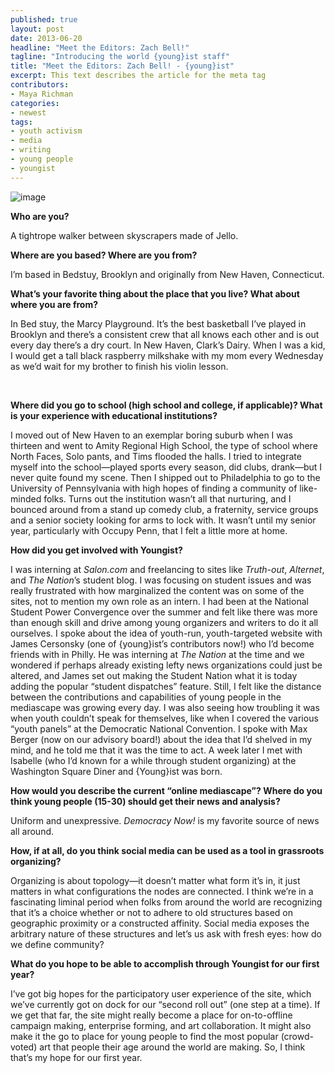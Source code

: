 ```yaml
---
published: true
layout: post
date: 2013-06-20
headline: "Meet the Editors: Zach Bell!"
tagline: "Introducing the world {young}ist staff"
title: "Meet the Editors: Zach Bell! - {young}ist"
excerpt: This text describes the article for the meta tag
contributors: 
- Maya Richman
categories:
- newest
tags:
- youth activism
- media
- writing
- young people
- youngist
---
```

<p></p>
<p class="MsoNormal"><img alt="image" src="http://media.tumblr.com/5ecffc978178f83220837b9b1e52f23c/tumblr_inline_mop5xkuo6U1qz4rgp.jpg"/></p>
<p><strong>Who are you?</strong> </p>
<p class="MsoNormal">A tightrope walker between skyscrapers made of Jello.</p>

<p class="MsoNormal"><strong>Where are you based? Where are you from?</strong> </p>
<p class="MsoNormal">I’m based in Bedstuy, Brooklyn and originally from New Haven, Connecticut.</p>
<p class="MsoNormal"><strong>What&#8217;s your favorite thing about the place that you live? What about where you are from?</strong><span> </span></p>
<p class="MsoNormal">In Bed stuy, the Marcy Playground. It’s the best basketball I’ve played in Brooklyn and there’s a consistent crew that all knows each other and is out every day there’s a dry court. In New Haven, Clark’s Dairy. When I was a kid, I would get a tall black raspberry milkshake with my mom every Wednesday as we’d wait for my brother to finish his violin lesson.</p>
<p class="MsoNormal"> <!-- more --></p>
<p><strong>Where did you go to school (high school and college, if applicable)? What is your experience with educational institutions? </strong> </p>
<p class="MsoNormal">I moved out of New Haven to an exemplar boring suburb when I was thirteen and went to Amity Regional High School, the type of school where North Faces, Solo pants, and Tims flooded the halls. I tried to integrate myself into the school—played sports every season, did clubs, drank—but I never quite found my scene. Then I shipped out to Philadelphia to go to the University of Pennsylvania with high hopes of finding a community of like-minded folks. Turns out the institution wasn’t all that nurturing, and I bounced around from a stand up comedy club, a fraternity, service groups and a senior society looking for arms to lock with. It wasn’t until my senior year, particularly with Occupy Penn, that I felt a little more at home.</p>

<p><strong>How did you get involved with Youngist? </strong> </p>
<p class="MsoNormal">I was interning at <em>Salon.com</em> and freelancing to sites like <em>Truth-out</em>, <em>Alternet</em>, and <em>The Nation</em>’s student blog. I was focusing on student issues and was really frustrated with how marginalized the content was on some of the sites, not to mention my own role as an intern. I had been at the National Student Power Convergence over the summer and felt like there was more than enough skill and drive among young organizers and writers to do it all ourselves. I spoke about the idea of youth-run, youth-targeted website with James Cersonsky (one of {young}ist’s contributors now!) who I’d become friends with in Philly. He was interning at <em>The Nation</em> at the time and we wondered if perhaps already existing lefty news organizations could just be altered, and James set out making the Student Nation what it is today adding the popular “student dispatches” feature. Still, I felt like the distance between the contributions and capabilities of young people in the mediascape was growing every day. I was also seeing how troubling it was when youth couldn’t speak for themselves, like when I covered the various “youth panels” at the Democratic National Convention. I spoke with Max Berger (now on our advisory board!) about the idea that I’d shelved in my mind, and he told me that it was the time to act. A week later I met with Isabelle (who I’d known for a while through student organizing) at the Washington Square Diner and {Young}ist was born.</p>
<div>

<p><strong>How would you describe the current &#8220;online mediascape&#8221;? Where do you think young people (15-30) should get their news and analysis? </strong> </p>
</div>
<p class="MsoNormal">Uniform and unexpressive. <em>Democracy Now! </em>is my favorite source of news all around.</p>
<p><strong>How, if at all, do you think social media can be used as a tool in grassroots organizing?</strong> </p>
<p class="MsoNormal">Organizing is about topology—it doesn’t matter what form it’s in, it just matters in what configurations the nodes are connected. I think we’re in a fascinating liminal period when folks from around the world are recognizing that it’s a choice whether or not to adhere to old structures based on geographic proximity or a constructed affinity. Social media exposes the arbitrary nature of these structures and let’s us ask with fresh eyes: how do we define community?</p>

<p><strong>What do you hope to be able to accomplish through Youngist for our first year?</strong></p>
<p class="MsoNormal">I’ve got big hopes for the participatory user experience of the site, which we’ve currently got on dock for our “second roll out” (one step at a time). If we get that far, the site might really become a place for on-to-offline campaign making, enterprise forming, and art collaboration. It might also make it the go to place for young people to find the most popular (crowd-voted) art that people their age around the world are making. So, I think that’s my hope for our first year.</p>

